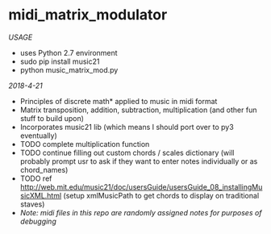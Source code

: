# midi_matrix_modulator
*USAGE*
  * uses Python 2.7 environment
  * sudo pip install music21
  * python music_matrix_mod.py 

*2018-4-21*
  * Principles of discrete math* applied to music in midi format
  * Matrix transposition, addition, subtraction, multiplication (and other fun stuff to build upon)
  * Incorporates music21 lib (which means I should port over to py3 eventually)
  * TODO complete multiplication function
  * TODO continue filling out custom chords / scales dictionary (will probably prompt usr to ask if they want to enter notes individually or as chord_names)
  * TODO ref http://web.mit.edu/music21/doc/usersGuide/usersGuide_08_installingMusicXML.html (setup xmlMusicPath to get chords to display on traditional staves)
  * *Note: midi files in this repo are randomly assigned notes for purposes of debugging*
